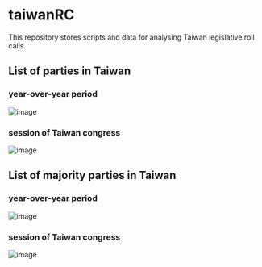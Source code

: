 # taiwanRC
This repository stores scripts and data for analysing Taiwan legislative roll calls. 

## List of parties in Taiwan
### year-over-year period
![image](https://github.com/yl17124/taiwanRC/blob/master/README_figs/README-unnamed-chunk-4-4.png)
### session of Taiwan congress
![image](https://github.com/yl17124/taiwanRC/blob/master/README_figs/README-unnamed-chunk-7-2.png)

## List of majority parties in Taiwan
### year-over-year period
![image](https://github.com/yl17124/taiwanRC/blob/master/README_figs/README-unnamed-chunk-4-3.png)
### session of Taiwan congress
![image](https://github.com/yl17124/taiwanRC/blob/master/README_figs/README-unnamed-chunk-4-1.png)
